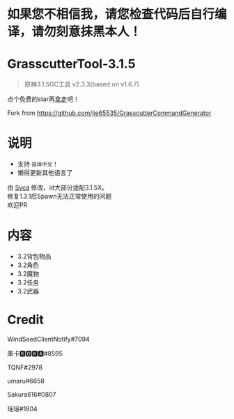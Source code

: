 # 如果您不相信我，请您检查代码后自行编译，请勿刻意抹黑本人！

# GrasscutterTool-3.1.5
> 原神3.1.5GC工具 v2.3.3(based on v1.6.7)

点个免费的star再[拿走](https://github.com/TeyvatL/GrasscutterTool-3.1.5/releases)吧！

Fork from https://github.com/jie65535/GrasscutterCommandGenerator

# 说明
 - 支持 `简体中文`！
 - 懒得更新其他语言了

由 [Syca](https://github.com/Sycamore0) 修改，id大部分适配3.1.5X。</br>
修复1.3.1后Spawn无法正常使用的问题</br>
欢迎PR

# 内容
 - 3.2背包物品
 - 3.2角色
 - 3.2魔物
 - 3.2任务
 - 3.2武器

# Credit
WindSeedClientNotify#7094

庫卡🅺🅾🅺🅰#8595

TQNF#2978

umaru#6658

Sakura616#0807

瑶瑶#1804
